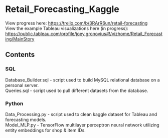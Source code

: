 # Retail_Forecasting_Kaggle

View progress here: https://trello.com/b/3RArR6un/retail-forecasting  
View the example Tableau visualizations here (in progress): https://public.tableau.com/profile/joey.gronovius#!/vizhome/Retail_Forecasting/MainStory
## Contents
### SQL
Database_Builder.sql - script used to build MySQL relational database on a personal server.  
Queries.sql - script used to pull different datasets from the database.
### Python
Data_Processing.py - script used to clean kaggle dataset for Tableau and forecasting models.  
Model_MLP.py - TensorFlow multilayer perceptron neural network utilizing entity embeddings for shop & item IDs.

